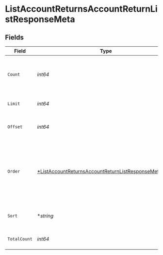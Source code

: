 # ListAccountReturnsAccountReturnListResponseMeta


## Fields

| Field                                                                                                                                    | Type                                                                                                                                     | Required                                                                                                                                 | Description                                                                                                                              |
| ---------------------------------------------------------------------------------------------------------------------------------------- | ---------------------------------------------------------------------------------------------------------------------------------------- | ---------------------------------------------------------------------------------------------------------------------------------------- | ---------------------------------------------------------------------------------------------------------------------------------------- |
| `Count`                                                                                                                                  | *int64*                                                                                                                                  | :heavy_check_mark:                                                                                                                       | Count of the resources returned in the response.                                                                                         |
| `Limit`                                                                                                                                  | *int64*                                                                                                                                  | :heavy_check_mark:                                                                                                                       | Total limit of the response.                                                                                                             |
| `Offset`                                                                                                                                 | *int64*                                                                                                                                  | :heavy_check_mark:                                                                                                                       | Amount of resource to offset in the response.                                                                                            |
| `Order`                                                                                                                                  | [*ListAccountReturnsAccountReturnListResponseMetaOrder](../../models/operations/listaccountreturnsaccountreturnlistresponsemetaorder.md) | :heavy_minus_sign:                                                                                                                       | The ordering of the response.<br/>* ASC - Ascending order<br/>* DESC - Descending order                                                  |
| `Sort`                                                                                                                                   | **string*                                                                                                                                | :heavy_minus_sign:                                                                                                                       | The field that the list is sorted by.                                                                                                    |
| `TotalCount`                                                                                                                             | *int64*                                                                                                                                  | :heavy_check_mark:                                                                                                                       | Total count of all the resources.                                                                                                        |